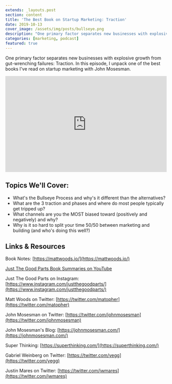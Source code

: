 ```yaml
---
extends: _layouts.post
section: content
title: 'The Best Book on Startup Marketing: Traction'
date: 2019-10-13
cover_image: /assets/img/posts/bullseye.png
description: "One primary factor separates new businesses with explosive growth from gut-wrenching failures: Traction. In this episode, I unpack one of the best books I've read on startup marketing with John Mosesman."
categories: [marketing, podcast]
featured: true
---
```


One primary factor separates new businesses with explosive growth from gut-wrenching failures: Traction. In this episode, I unpack one of the best books I've read on startup marketing with John Mosesman.

<iframe width="100%" height="300" scrolling="no" frameborder="no" allow="autoplay" src="https://w.soundcloud.com/player/?url=https%3A//api.soundcloud.com/tracks/695332510&color=%23ff5500&auto_play=false&hide_related=false&show_comments=true&show_user=true&show_reposts=false&show_teaser=true&visual=true"></iframe>

## Topics We'll Cover:

- What's the Bullseye Process and why's it different than the alternatives?
- What are the 3 traction and phases and where do most people typically get tripped up?
- What channels are you the MOST biased toward (positively and negatively) and why?
- Why is it so hard to split your time 50/50 between marketing and building (and who's doing this well?)

## Links & Resources

Book Notes: [https://mattwoods.io/](https://mattwoods.io/)

[Just The Good Parts Book Summaries on YouTube](https://www.youtube.com/channel/UC66SdWwBo-enFmuCzrxsa1g)

Just The Good Parts on Instagram: [https://www.instagram.com/justthegoodparts/](https://www.instagram.com/justthegoodparts/)

Matt Woods on Twitter: [https://twitter.com/matopher](https://twitter.com/matopher)

John Mosesman on Twitter: [https://twitter.com/johnmosesman](https://twitter.com/johnmosesman)

John Mosesman's Blog: [https://johnmosesman.com/](https://johnmosesman.com/)

Super Thinking: [https://superthinking.com/](https://superthinking.com/)

Gabriel Weinberg on Twitter: [https://twitter.com/yegg](https://twitter.com/yegg)

Justin Mares on Twitter: [https://twitter.com/jwmares](https://twitter.com/jwmares)
